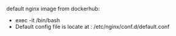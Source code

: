 default nginx image from dockerhub:
- exec -it /bin/bash
- Default config file is locate at : /etc/nginx/conf.d/default.conf
